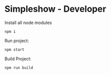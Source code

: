 # Simpleshow - Developer

Install all node modules

```shell
npm i
```

Run project:

```shell
npm start
```

Build Project:

```shell
npm run build
```


